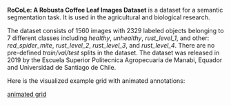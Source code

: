 **RoCoLe: A Robusta Coffee Leaf Images Dataset** is a dataset for a semantic segmentation task. It is used in the agricultural and biological research. 

The dataset consists of 1560 images with 2329 labeled objects belonging to 7 different classes including *healthy*, *unhealthy*, *rust_level_1*, and other: *red_spider_mite*, *rust_level_2*, *rust_level_3*, and *rust_level_4*. There are no pre-defined <i>train/val/test</i> splits in the dataset. The dataset was released in 2019 by the Escuela Superior Politecnica Agropecuaria de Manabi, Equador and Universidad de Santiago de Chile.

Here is the visualized example grid with animated annotations:

[animated grid](https://github.com/dataset-ninja/rocole/raw/main/visualizations/horizontal_grid.webm)
